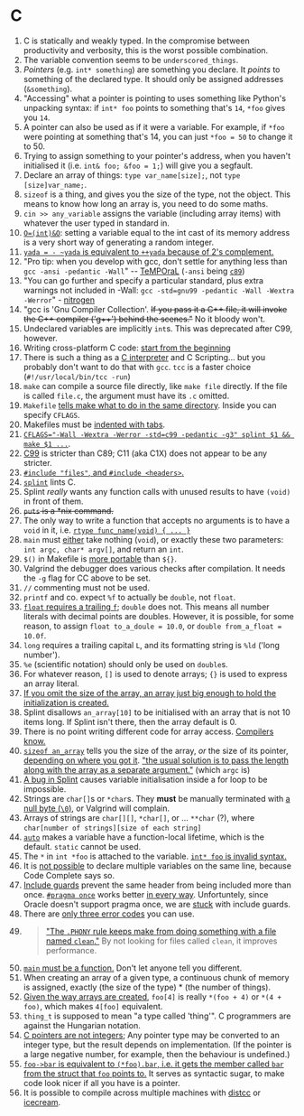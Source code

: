 # C

1. C is statically and weakly typed. In the compromise between productivity and verbosity, this is the worst possible combination.
1. The variable convention seems to be `underscored_things`.
1. *Pointers* (e.g. `int* something`) are something you declare. It *points* to something of the declared type. It should only be assigned addresses (`&something`).
1. "Accessing" what a pointer is pointing to uses something like Python's unpacking syntax: if `int* foo` points to something that's `14`, `*foo` gives you `14`.
1. A pointer can also be used as if it were a variable. For example, if `*foo` were pointing at something that's 14, you can just `*foo = 50` to change it to 50.
1. Trying to assign something to your pointer's address, when you haven't initialised it (i.e. `int& foo; &foo = 1;`) will give you a segfault.
1. Declare an array of things: `type var_name[size];`, not `type [size]var_name;`.
1. `sizeof` is a thing, and gives you the size of the type, not the object. This means to know how long an array is, you need to do some maths.
1. `cin >> any_variable` assigns the variable (including array items) with whatever the user typed in standard in.
1. [`O=(int)&O`](https://github.com/duckythescientist/obfuscatedLife/blob/master/remarks.md#int-_2048ointo______): setting a variable equal to the int cast of its memory address is a very short way of generating a random integer.
1. [`yada = - ~yada` is equivalent to `++yada` because of 2's complement.](https://github.com/duckythescientist/obfuscatedLife/blob/master/remarks.md#while__-__2048___oo0x41c64e6d123450x7fffffff1024150)
1. "Pro tip: when you develop with gcc, don't settle for anything less than `gcc -ansi -pedantic -Wall`" -- [TeMPOraL](https://news.ycombinator.com/item?id=7156405) (`-ansi` being [`c89`](http://stackoverflow.com/questions/10300114/should-i-use-ansi-or-explicit-std-as-compiler-flags))
1. "You can go further and specify a particular standard, plus extra warnings not included in -Wall: `gcc -std=gnu99 -pedantic -Wall -Wextra -Werror`" - [nitrogen](https://news.ycombinator.com/item?id=7156405)
1. "gcc is 'Gnu Compiler Collection'. ~~If you pass it a C++ file, it will invoke the C++ compiler ('g++') behind the scenes."~~ No it bloody won't.
1. Undeclared variables are implicitly `int`s. This was deprecated after C99, however.
1. Writing cross-platform C code: [start from the beginning](http://www.ski-epic.com/source_code_essays/ten_rules_for_writing_cross_platform_c_source_code.html)
1. There is such a thing as a [C interpreter](http://www.reddit.com/r/programming/comments/2latu2/c4_c_in_4_functions/clt70uk) and C Scripting... but you probably don't want to do that with `gcc`. `tcc` is a faster choice (`#!/usr/local/bin/tcc -run`)
1. `make` can compile a source file directly, like `make file` directly. If the file is called `file.c`, the argument must have its `.c` omitted.
1. `Makefile` [tells make what to do in the same directory](http://c.learncodethehardway.org/book/ex2.html). Inside you can specify `CFLAGS`.
1. Makefiles must be [indented with tabs](http://stackoverflow.com/questions/2131213/can-you-make-valid-makefiles-without-tab-characters).
1. [`CFLAGS="-Wall -Wextra -Werror -std=c99 -pedantic -g3" splint $1 && make $1 ...`](http://stackoverflow.com/a/2574456/1558430).
1. [C99](https://en.wikipedia.org/wiki/C99) is stricter than C89; C11 (aka C1X) does not appear to be any stricter.
1. [`#include "files"`, and `#include <headers>`.](http://stackoverflow.com/a/50266/1558430)
1. [`splint`](http://splint.org/) lints C.
1. Splint *really* wants any function calls with unused results to have `(void)` in front of them.
1. ~~`puts` is a *nix command.~~
1. The only way to write a function that accepts no arguments is to have a `void` in it, i.e. [`rtype func_name(void) { ... }`](http://stackoverflow.com/a/3156437/1558430)
1. `main` must [either](http://stackoverflow.com/questions/3156423/why-dont-we-use-void-in-main#comment3246503_3156423) take nothing (`void`), or exactly these two parameters: `int argc, char* argv[]`, and return an `int`.
1. `$()` in Makefile is [more portable](http://stackoverflow.com/questions/2214575/passing-arguments-to-make-run#comment2167270_2214593) than `${}`.
1. Valgrind the debugger does various checks after compilation. It needs the `-g` flag for CC above to be set.
1. `//` commenting must not be used.
1. `printf` and co. expect `%f` to actually be `double`, not `float`.
1. [`float` requires a trailing `f`](http://stackoverflow.com/a/5026592/1558430); `double` does not. This means all number literals with decimal points are doubles. However, it is possible, for some reason, to assign `float to_a_doule = 10.0`, or `double from_a_float = 10.0f`.
1. `long` requires a trailing capital `L`, and its formatting string is `%ld` ('long number').
1. `%e` (scientific notation) should only be used on `double`s.
1. For whatever reason, `[]` is used to denote arrays; `{}` is used to express an array literal.
1. [If you omit the size of the array, an array just big enough to hold the initialization is created.](http://www.tutorialspoint.com/cprogramming/c_arrays.htm)
1. Splint disallows `an_array[10]` to be initialised with an array that is not 10 items long. If Splint isn't there, then the array default is 0.
1. There is no point writing different code for array access. [Compilers know.](http://stackoverflow.com/questions/4939834/in-c-accessing-my-array-index-is-faster-or-accessing-by-pointer-is-faster)
1. [`sizeof an_array`](http://stackoverflow.com/a/204232/1558430) tells you the size of the array, *or* the size of its pointer, [depending on where you got it](http://stackoverflow.com/a/10349610/1558430). ["the usual solution is to pass the length along with the array as a separate argument."](http://stackoverflow.com/questions/37538/how-do-i-determine-the-size-of-my-array-in-c#comment28408105_10349610) (which `argc` is)
1. [A bug in Splint](http://stackoverflow.com/questions/10257470/splint-parse-error-in-for-loop) causes variable initialisation inside a for loop to be impossible.
1. Strings are `char[]`s or `*char`s. They **must** be manually terminated with [a null byte (`\0`)](http://stackoverflow.com/questions/18688971/c-char-array-initialization#comment27531014_18688992), or Valgrind will complain.
1. Arrays of strings are `char[][]`, `*char[]`, or ... `**char` (?), where `char[number of strings][size of each string]`
1. [`auto`](http://stackoverflow.com/questions/2192547/where-is-the-c-auto-keyword-used) makes a variable have a function-local lifetime, which is the default. `static` cannot be used.
1. The `*` in `int *foo` is attached to the variable. [`int* foo` is invalid syntax.](http://stackoverflow.com/a/4203080/1558430)
1. It is [not possible](http://stackoverflow.com/a/4203948/1558430) to declare multiple variables on the same line, because Code Complete says so.
1. [Include guards](https://en.wikipedia.org/wiki/Include_guard) prevent the same header from being included more than once. [`#pragma once`](https://en.wikipedia.org/wiki/Pragma_once) works better [in every way](http://stackoverflow.com/a/6793411/1558430). Unfortuntely, since Oracle doesn't support pragma once, we are [stuck](http://stackoverflow.com/a/1144110/1558430) with include guards.
1. There are [only three error codes](https://en.wikipedia.org/wiki/Errno.h) you can use.
1. > ["The `.PHONY` rule keeps make from doing something with a file named `clean`."](http://www.cs.colby.edu/maxwell/courses/tutorials/maketutor/) By not looking for files called `clean`, it improves performance.
1. [`main` must be a function.](http://stackoverflow.com/questions/33305574/why-does-const-int-main-195-result-in-a-working-program-but-without-the-const) Don't let anyone tell you different.
1. When creating an array of a given type, a continuous chunk of memory is assigned, exactly (the size of the type) * (the number of things).
1. [Given the way arrays are created](http://stackoverflow.com/questions/381542/with-c-arrays-why-is-it-the-case-that-a5-5a), `foo[4]` is really `*(foo + 4)` or `*(4 + foo)`, which makes `4[foo]` equivalent.
1. `thing_t` is supposed to mean "a type called 'thing'". C programmers are against the Hungarian notation.
1. [C pointers are not integers](http://nullprogram.com/blog/2016/05/30/); Any pointer type may be converted to an integer type, but the result depends on implementation. (If the pointer is a large negative number, for example, then the behaviour is undefined.)
1. [`foo->bar` is equivalent to `(*foo).bar`, i.e. it gets the member called `bar` from the struct that `foo` points to.](http://stackoverflow.com/a/2575050/1558430) It serves as syntactic sugar, to make code look nicer if all you have is a pointer.
1. It is possible to compile across multiple machines with [distcc](https://github.com/distcc/distcc) or [icecream](https://github.com/icecc/icecream).